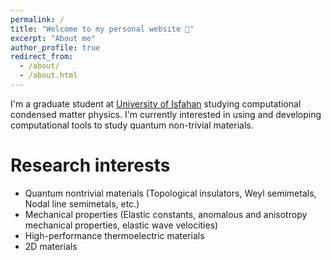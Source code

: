 ```yaml
---
permalink: /
title: "Welcome to my personal website 👋"
excerpt: "About me"
author_profile: true
redirect_from: 
  - /about/
  - /about.html
---
```


I'm a graduate student at [University of Isfahan](https://ui.ac.ir/EN) studying computational condensed matter physics. I'm currently interested in using and developing computational tools to study quantum non-trivial materials.

Research interests
======

- Quantum nontrivial materials (Topological insulators, Weyl semimetals, Nodal line semimetals, etc.)
- Mechanical properties (Elastic constants, anomalous and anisotropy mechanical properties, elastic wave velocities)
- High-performance thermoelectric materials 
- 2D materials
